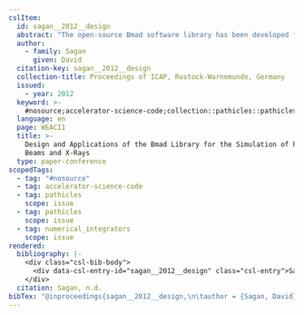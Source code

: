 ```yaml
---
cslItem:
  id: sagan__2012__design
  abstract: "The open-source Bmad software library has been developed for simulating both charged particle beams and X-rays. Owing to its modular, object-oriented design, Bmad has proved to be versatile, and is currently used in a number of programs at Cornell's Laboratory for Elementary-Particle Physics. This paper will discuss the design of the Bmad library and how features such as the ability to simulate overlapping elements, the ability to define the action of control-room “knobs,” and the ability to select among different tracking algorithms, have all\_…"
  author:
    - family: Sagan
      given: David
  citation-key: sagan__2012__design
  collection-title: Proceedings of ICAP, Rostock-Warnemunde, Germany
  issued:
    - year: 2012
  keyword: >-
    #nosource;accelerator-science-code;collection::pathicles::pathicles::numerical_integrators
  language: en
  page: WEACI1
  title: >-
    Design and Applications of the Bmad Library for the Simulation of Particle
    Beams and X-Rays
  type: paper-conference
scopedTags:
  - tag: "#nosource"
  - tag: accelerator-science-code
  - tag: pathicles
    scope: issue
  - tag: pathicles
    scope: issue
  - tag: numerical_integrators
    scope: issue
rendered:
  bibliography: |-
    <div class="csl-bib-body">
      <div data-csl-entry-id="sagan__2012__design" class="csl-entry">Sagan, D. n.d.. <i>Design and Applications of the Bmad Library for the Simulation of Particle Beams and X-Rays</i>. WEACI1.</div>
    </div>
  citation: Sagan, n.d.
bibTex: "@inproceedings{sagan__2012__design,\n\tauthor = {Sagan, David},\n\tseries = {Proceedings of {ICAP}, {Rostock}-{Warnemunde}, {Germany}},\n\tpages = {WEACI1},\n\ttitle = {Design and {Applications} of the {Bmad} {Library} for the {Simulation} of {Particle} {Beams} and {X}-{Rays}},\n}\n\n"
---
```

